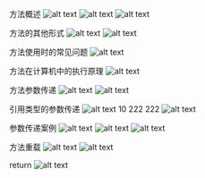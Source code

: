 方法概述
![alt text](image-65.png)
![alt text](image-66.png)
![alt text](image-67.png)


方法的其他形式
![alt text](image-68.png)
![alt text](image-69.png)


方法使用时的常见问题
![alt text](image-70.png)


方法在计算机中的执行原理
![alt text](image-71.png)


方法参数传递
![alt text](image-72.png)
![alt text](image-73.png)


引用类型的参数传递
![alt text](image-75.png)
10 222 222
![alt text](image-74.png)


参数传递案例
![alt text](image-76.png)
![alt text](image-77.png)
![alt text](image-78.png)


方法重载
![alt text](image-79.png)
![alt text](image-80.png)


return
![alt text](image-81.png)